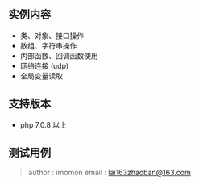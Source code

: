 ## 实例内容

* 类、对象、接口操作
* 数组、字符串操作
* 内部函数、回调函数使用
* 网络连接 (udp)
* 全局变量读取


## 支持版本
* php 7.0.8 以上

## 测试用例
> author : imomon
> email : lai163zhaoban@163.com